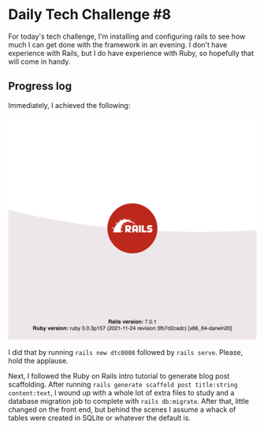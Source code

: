# Daily Tech Challenge #8 

For today's tech challenge, I'm installing and configuring rails to see how much
I can get done with the framework in an evening. I don't have experience with
Rails, but I do have experience with Ruby, so hopefully that will come in handy.

## Progress log

Immediately, I achieved the following:

![Image of the default rails screen](app/assets/images/001-first-screen.png)

I did that by running `rails new dtc0008` followed by `rails serve`. Please,
hold the applause.

Next, I followed the Ruby on Rails intro tutorial to generate blog post
scaffolding. After running `rails generate scaffold post title:string
content:text`, I wound up with a whole lot of extra files to study and a
database migration job to complete with `rails db:migrate`. After that, little
changed on the front end, but behind the scenes I assume a whack of tables were
created in SQLite or whatever the default is.
